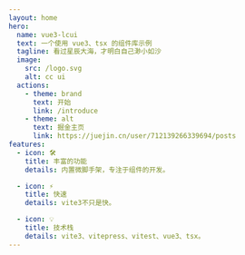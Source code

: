 ```yaml
---
layout: home
hero:
  name: vue3-lcui
  text: 一个使用 vue3、tsx 的组件库示例
  tagline: 看过星辰大海，才明白自己渺小如沙
  image:
    src: /logo.svg
    alt: cc ui
  actions:
    - theme: brand
      text: 开始
      link: /introduce
    - theme: alt
      text: 掘金主页
      link: https://juejin.cn/user/712139266339694/posts
features:
  - icon: 🛠️
    title: 丰富的功能
    details: 内置微脚手架，专注于组件的开发。

  - icon: ⚡️
    title: 快速
    details: vite3不只是快。

  - icon: 💡
    title: 技术栈
    details: vite3、vitepress、vitest、vue3、tsx。
---
```

